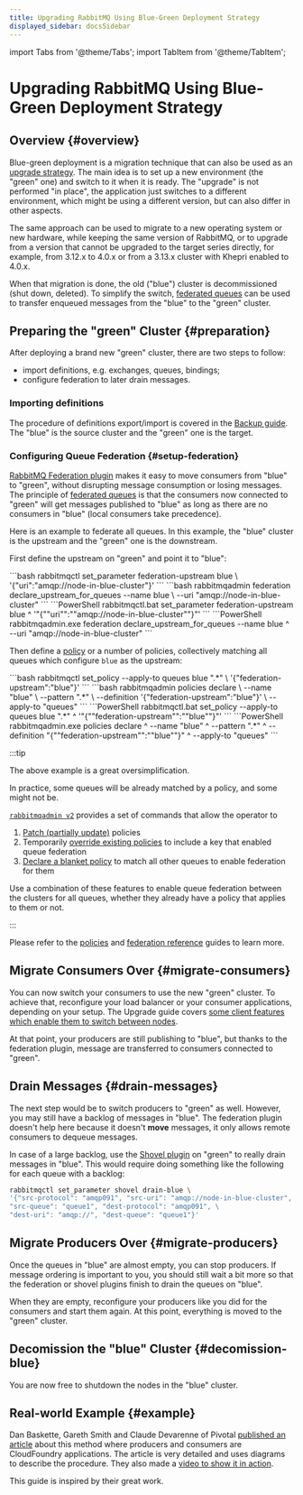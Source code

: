 ```yaml
---
title: Upgrading RabbitMQ Using Blue-Green Deployment Strategy
displayed_sidebar: docsSidebar
---
```

<!--
Copyright (c) 2005-2025 Broadcom. All Rights Reserved. The term "Broadcom" refers to Broadcom Inc. and/or its subsidiaries.

All rights reserved. This program and the accompanying materials
are made available under the terms of the under the Apache License,
Version 2.0 (the "License”); you may not use this file except in compliance
with the License. You may obtain a copy of the License at

https://www.apache.org/licenses/LICENSE-2.0

Unless required by applicable law or agreed to in writing, software
distributed under the License is distributed on an "AS IS" BASIS,
WITHOUT WARRANTIES OR CONDITIONS OF ANY KIND, either express or implied.
See the License for the specific language governing permissions and
limitations under the License.
-->

import Tabs from '@theme/Tabs';
import TabItem from '@theme/TabItem';

# Upgrading RabbitMQ Using Blue-Green Deployment Strategy

## Overview {#overview}

Blue-green deployment is a migration technique that can also be used as an [upgrade strategy](./upgrade).
The main idea is to set up a new environment (the "green" one) and switch to it
when it is ready. The "upgrade" is not performed "in place", the application just switches
to a different environment, which might be using a different version, but can
also differ in other aspects.

The same approach can be used to migrate to a new operating system or new hardware, while keeping the same version of RabbitMQ,
or to upgrade from a version that cannot be upgraded to the target series directly,
for example, from 3.12.x to 4.0.x or from a 3.13.x cluster with Khepri enabled to 4.0.x.

When that migration is done, the old ("blue") cluster is decommissioned (shut down, deleted).
To simplify the switch, [federated queues](./federated-queues)
can be used to transfer enqueued messages from the "blue" to the "green" cluster.
## Preparing the "green" Cluster {#preparation}

After deploying a brand new "green" cluster, there are two steps to follow:

 * import definitions, e.g. exchanges, queues, bindings;
 * configure federation to later drain messages.

### Importing definitions

The procedure of definitions export/import is
covered in the [Backup guide](./backup#definitions-export).
The "blue" is the source cluster and the "green" one is the target.

### Configuring Queue Federation {#setup-federation}

[RabbitMQ Federation plugin](./federation) makes it easy to move consumers
from "blue" to "green", without disrupting message consumption or losing messages.
The principle of [federated queues](./federated-queues) is that the consumers
now connected to "green" will get messages published to "blue" as long as there are
no consumers in "blue" (local consumers take precedence).

Here is an example to federate all queues. In this example, the "blue" cluster
is the upstream and the "green" one is the downstream.

First define the upstream on "green" and point it to "blue":

<Tabs groupId="examples">
<TabItem value="bash" label="rabbitmqctl with bash" default>
```bash
rabbitmqctl set_parameter federation-upstream blue \
  '{"uri":"amqp://node-in-blue-cluster"}'
```
</TabItem>

<TabItem value="rabbitmqadmin" label="rabbitmqadmin with bash">
```bash
rabbitmqadmin federation declare_upstream_for_queues --name blue \
  --uri "amqp://node-in-blue-cluster"
```
</TabItem>

<TabItem value="PowerShell" label="rabbitmqctl with PowerShell">
```PowerShell
rabbitmqctl.bat set_parameter federation-upstream blue ^
  '"{""uri"":""amqp://node-in-blue-cluster""}"'
```
</TabItem>

<TabItem value="rabbitmqadmin-PowerShell" label="rabbitmqadmin.exe with PowerShell">
```PowerShell
rabbitmqadmin.exe federation declare_upstream_for_queues --name blue ^
  --uri "amqp://node-in-blue-cluster"
```
</TabItem>
</Tabs>

Then define a [policy](./policies) or a number of policies, collectively matching all queues
which configure `blue` as the upstream:

<Tabs groupId="examples">
<TabItem value="bash" label="rabbitmqctl with bash" default>
```bash
rabbitmqctl set_policy --apply-to queues blue ".*" \
  '{"federation-upstream":"blue"}'
```
</TabItem>

<TabItem value="rabbitmqadmin" label="rabbitmqadmin with bash">
```bash
rabbitmqadmin policies declare \
  --name "blue" \
  --pattern ".*" \
  --definition '{"federation-upstream":"blue"}' \
  --apply-to "queues"
```
</TabItem>

<TabItem value="PowerShell" label="rabbitmqctl with PowerShell">
```PowerShell
rabbitmqctl.bat set_policy --apply-to queues blue ".*" ^
  '"{""federation-upstream"":""blue""}"'
```
</TabItem>

<TabItem value="rabbitmqadmin-PowerShell" label="rabbitmqadmin.exe with PowerShell">
```PowerShell
rabbitmqadmin.exe policies declare ^
  --name "blue" ^
  --pattern ".*" ^
  --definition "{""federation-upstream"":""blue""}" ^
  --apply-to "queues"
```
</TabItem>
</Tabs>

:::tip

The above example is a great oversimplification.

In practice, some queues will be already matched by a policy,
and some might not be.

[`rabbitmqadmin v2`](./management-cli) provides a set of commands
that allow the operator to

1. [Patch (partially update)](./policies#patching) policies
2. Temporarily [override existing policies](./policies#override)
to include a key that enabled queue federation
3. [Declare a blanket policy](./policies#blanket) to match all other queues
to enable federation for them

Use a combination of these features to enable queue federation
between the clusters for all queues, whether they already have
a policy that applies to them or not.

:::

Please refer to the [policies](./policies) and
[federation reference](./federation-reference) guides to learn more.

## Migrate Consumers Over {#migrate-consumers}

You can now switch your consumers to use the new "green" cluster. To achieve
that, reconfigure your load balancer or your consumer applications, depending
on your setup. The Upgrade guide covers [some client features which enable
them to switch between nodes](./upgrade#rabbitmq-restart-handling).

At that point, your producers are still publishing to "blue", but thanks to
the federation plugin, message are transferred to consumers connected to "green".

## Drain Messages {#drain-messages}

The next step would be to switch producers to "green" as well. However, you may
still have a backlog of messages in "blue". The federation plugin doesn't help
here because it doesn't **move** messages, it only allows remote consumers to
dequeue messages.

In case of a large backlog, use the [Shovel plugin](./shovel-dynamic)
on "green" to really drain messages in "blue". This would require doing something
like the following for each queue with a backlog:

```bash
rabbitmqctl set_parameter shovel drain-blue \
'{"src-protocol": "amqp091", "src-uri": "amqp://node-in-blue-cluster", \
"src-queue": "queue1", "dest-protocol": "amqp091", \
"dest-uri": "amqp://", "dest-queue": "queue1"}'
```

## Migrate Producers Over {#migrate-producers}

Once the queues in "blue" are almost empty, you can stop producers. If message
ordering is important to you, you should still wait a bit more so that the
federation or shovel plugins finish to drain the queues on "blue".

When they are empty, reconfigure your producers like you did for the consumers
and start them again. At this point, everything is moved to the "green" cluster.

## Decomission the "blue" Cluster {#decomission-blue}

You are now free to shutdown the nodes in the "blue" cluster.

## Real-world Example {#example}

Dan Baskette, Gareth Smith and Claude Devarenne of Pivotal
[published an article](https://content.pivotal.io/blog/blue-green-application-deployments-with-rabbitmq)
about this method where producers and consumers are CloudFoundry applications.
The article is very detailed  and uses diagrams to describe the procedure.
They also made a [video to show it in action](https://www.youtube.com/watch?v=S2oO-t-E38c).

This guide is inspired by their great work.
